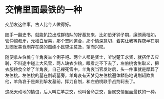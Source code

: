 # 交情里面最铁的一种

交朋友这件事，古人比今人做得好。 

随手一翻史书，就能扒拉出成群结队的好基友来，比如伯牙钟子期，廉颇蔺相如，管仲鲍叔牙，元稹白居易，那个志同道合，那个情深意切，着实让我等靠夜半在朋友圈发美食刷存在感的孤绝小民望尘莫及，望而兴叹。 

随便拿左伯桃与羊角哀举个例子吧。两个人都是贤士，听说楚王求贤，就搭伴去应聘，不料途中碰上大风雪，两人缺衣少粮，眼看走不下去了，左伯桃舍生取义，把衣服粮食全给了羊角哀，自己裸死雪中。羊角哀当官发财后，头一件事就是厚葬了左伯桃。左伯桃的墓在荆轲墓旁，羊角哀有天梦见左伯桃遍体鳞伤地说荆轲欺负他，羊角哀于是奔到挚友墓前，挥刀自刎，和左伯桃联手战荆轲去了。 

这感天动地的情谊，后人叫左羊之交，也叫舍命之交，当属交情里面最铁的一种。